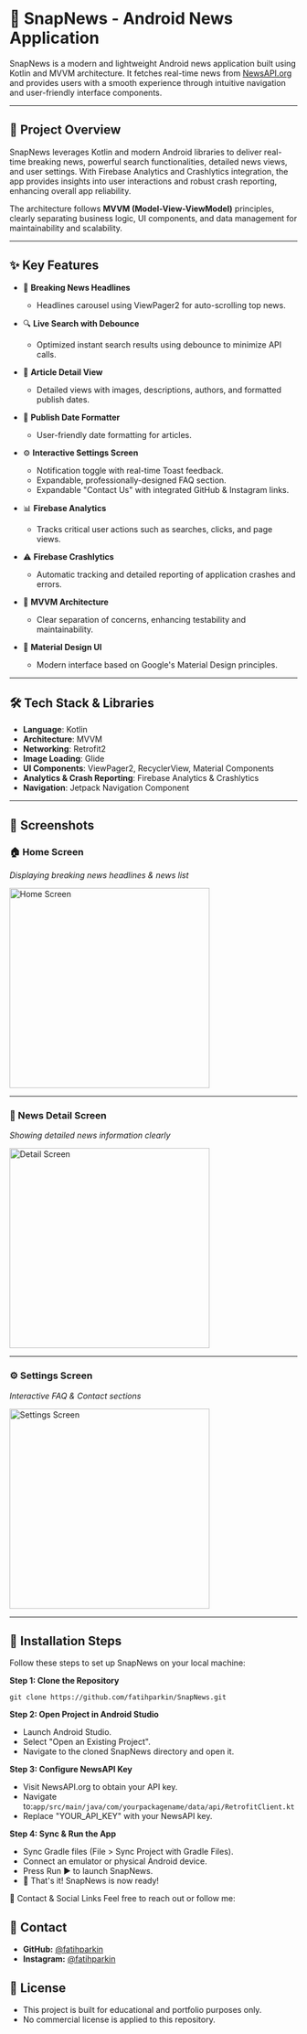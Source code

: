 # 📱 SnapNews - Android News Application

SnapNews is a modern and lightweight Android news application built using Kotlin and MVVM architecture. It fetches real-time news from [NewsAPI.org](https://newsapi.org/) and provides users with a smooth experience through intuitive navigation and user-friendly interface components.

---

## 🚀 Project Overview

SnapNews leverages Kotlin and modern Android libraries to deliver real-time breaking news, powerful search functionalities, detailed news views, and user settings. With Firebase Analytics and Crashlytics integration, the app provides insights into user interactions and robust crash reporting, enhancing overall app reliability.

The architecture follows **MVVM (Model-View-ViewModel)** principles, clearly separating business logic, UI components, and data management for maintainability and scalability.

---

## ✨ Key Features

- 📰 **Breaking News Headlines**
  - Headlines carousel using ViewPager2 for auto-scrolling top news.

- 🔍 **Live Search with Debounce**
  - Optimized instant search results using debounce to minimize API calls.

- 📄 **Article Detail View**
  - Detailed views with images, descriptions, authors, and formatted publish dates.

- 📅 **Publish Date Formatter**
  - User-friendly date formatting for articles.

- ⚙️ **Interactive Settings Screen**
  - Notification toggle with real-time Toast feedback.
  - Expandable, professionally-designed FAQ section.
  - Expandable "Contact Us" with integrated GitHub & Instagram links.

- 📊 **Firebase Analytics**
  - Tracks critical user actions such as searches, clicks, and page views.

- ⚠️ **Firebase Crashlytics**
  - Automatic tracking and detailed reporting of application crashes and errors.

- 🧩 **MVVM Architecture**
  - Clear separation of concerns, enhancing testability and maintainability.

- 🎨 **Material Design UI**
  - Modern interface based on Google's Material Design principles.

---

## 🛠️ Tech Stack & Libraries

- **Language**: Kotlin
- **Architecture**: MVVM
- **Networking**: Retrofit2
- **Image Loading**: Glide
- **UI Components**: ViewPager2, RecyclerView, Material Components
- **Analytics & Crash Reporting**: Firebase Analytics & Crashlytics
- **Navigation**: Jetpack Navigation Component

---

## 📸 Screenshots

### 🏠 Home Screen
_Displaying breaking news headlines & news list_

<img src="app/screenshoots/home_screen.png" alt="Home Screen" width="350"/>

---

### 📄 News Detail Screen
_Showing detailed news information clearly_

<img src="app/screenshoots/detail_screen.png" alt="Detail Screen" width="350"/>

---

### ⚙️ Settings Screen
_Interactive FAQ & Contact sections_

<img src="app/screenshoots/settings_screen.png" alt="Settings Screen" width="350"/>

---

## 🔧 Installation Steps

Follow these steps to set up SnapNews on your local machine:

**Step 1: Clone the Repository**

`git clone https://github.com/fatihparkin/SnapNews.git`

**Step 2: Open Project in Android Studio**

- Launch Android Studio.
- Select "Open an Existing Project".
- Navigate to the cloned SnapNews directory and open it.
  
**Step 3: Configure NewsAPI Key**
  
- Visit NewsAPI.org to obtain your API key.
- Navigate to:`app/src/main/java/com/yourpackagename/data/api/RetrofitClient.kt`
- Replace "YOUR_API_KEY" with your NewsAPI key.

 **Step 4: Sync & Run the App**
- Sync Gradle files (File > Sync Project with Gradle Files).
- Connect an emulator or physical Android device.
- Press Run ▶️ to launch SnapNews.
- 🎉 That's it! SnapNews is now ready!

🔗 Contact & Social Links
Feel free to reach out or follow me:

## 📩 Contact

- **GitHub:** [@fatihparkin](https://github.com/fatihparkin)  
- **Instagram:** [@fatihparkin](https://instagram.com/fatihparkin)
  
## 📄 License
- This project is built for educational and portfolio purposes only.
- No commercial license is applied to this repository.
  

